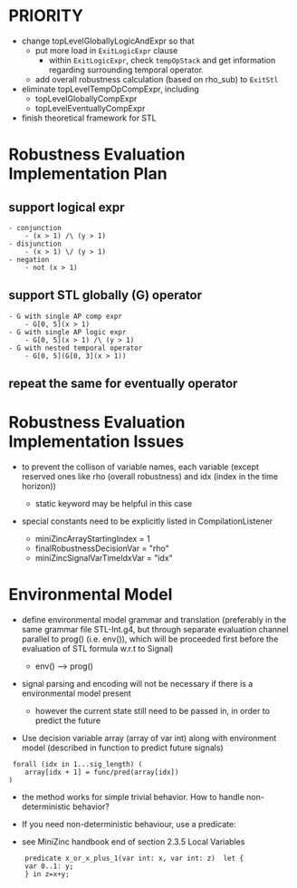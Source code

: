 # PRIORITY
- change topLevelGloballyLogicAndExpr so that
    - put more load in `ExitLogicExpr` clause
        - within `ExitLogicExpr`, check `tempOpStack` and get information regarding surrounding temporal operator.
    - add overall robustness calculation (based on rho_sub) to `ExitStl`
- eliminate topLevelTempOpCompExpr, including
    - topLevelGloballyCompExpr
    - topLevelEventuallyCompExpr
- finish theoretical framework for STL

# Robustness Evaluation Implementation Plan
## support logical expr
    - conjunction
        - (x > 1) /\ (y > 1)
    - disjunction
        - (x > 1) \/ (y > 1)
    - negation
        - not (x > 1)
 
## support STL globally (G) operator
    - G with single AP comp expr
        - G[0, 5](x > 1)
    - G with single AP logic expr
        - G[0, 5](x > 1) /\ (y > 1)
    - G with nested temporal operator
        - G[0, 5](G[0, 3](x > 1))

## repeat the same for eventually operator




# Robustness Evaluation Implementation Issues

- to prevent the collison of variable names, each variable (except reserved ones like rho (overall robustness) and idx (index in the time horizon))
    - static keyword may be helpful in this case

- special constants need to be explicitly listed in CompilationListener
    - miniZincArrayStartingIndex = 1
    - finalRobustnessDecisionVar = "rho"
    - miniZincSignalVarTimeIdxVar = "idx"



# Environmental Model
- define environmental model grammar and translation (preferably in the same grammar file STL-Int.g4, but through separate evaluation channel parallel to prog() (i.e. env()), which will be proceeded first before the evaluation of STL formula w.r.t to Signal)

    - env() --> prog()

- signal parsing and encoding will not be necessary if there is a environmental model present

    - however the current state still need to be passed in, in order to predict the future

- Use decision variable array (array of var int) along with environment model (described in function to predict future signals)

```
 forall (idx in 1...sig_length) (
    array[idx + 1] = func/pred(array[idx])
)
```

- the method works for simple trivial behavior. How to handle non-deterministic behavior?

- If you need non-deterministic behaviour, use a predicate:

- see MiniZinc handbook end of section 2.3.5 Local Variables

```
    predicate x_or_x_plus_1(var int: x, var int: z)  let {
    var 0..1: y;
    } in z=x+y;
```